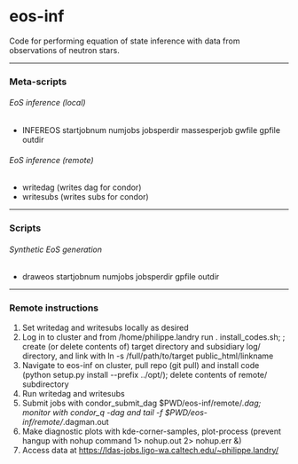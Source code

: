 # eos-inf

Code for performing equation of state inference with data from observations of neutron stars.

---

### Meta-scripts

###### EoS inference (local)

* INFEREOS startjobnum numjobs jobsperdir massesperjob gwfile gpfile outdir

###### EoS inference (remote)

* writedag (writes dag for condor)
* writesubs (writes subs for condor)

---

### Scripts

###### Synthetic EoS generation

* draweos startjobnum numjobs jobsperdir gpfile outdir

---

### Remote instructions

1. Set writedag and writesubs locally as desired
2. Log in to cluster and from /home/philippe.landry run . install_codes.sh; ; create (or delete contents of) target directory and subsidiary log/ directory, and link with ln -s /full/path/to/target public_html/linkname
3. Navigate to eos-inf on cluster, pull repo (git pull) and install code (python setup.py install --prefix ../opt/); delete contents of remote/ subdirectory
4. Run writedag and writesubs
5. Submit jobs with condor_submit_dag $PWD/eos-inf/remote/*.dag; monitor with condor_q -dag and tail -f $PWD/eos-inf/remote/*.dagman.out
6. Make diagnostic plots with kde-corner-samples, plot-process (prevent hangup with nohup command 1> nohup.out 2> nohup.err &)
7. Access data at https://ldas-jobs.ligo-wa.caltech.edu/~philippe.landry/

